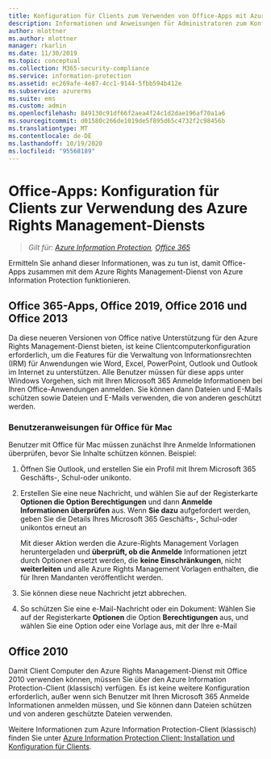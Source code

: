 ```yaml
---
title: Konfiguration für Clients zum Verwenden von Office-Apps mit Azure RMS von AIP
description: Informationen und Anweisungen für Administratoren zum Konfigurieren von Office-Apps für den Einsatz mit dem Azure Rights Management-Dienst von Azure Information Protection.
author: mlottner
ms.author: mlottner
manager: rkarlin
ms.date: 11/30/2019
ms.topic: conceptual
ms.collection: M365-security-compliance
ms.service: information-protection
ms.assetid: ec269afe-4e87-4cc1-9144-5fbb594b412e
ms.subservice: azurerms
ms.suite: ems
ms.custom: admin
ms.openlocfilehash: 849130c91df66f2aea4f24c1d2dae196af70a1a6
ms.sourcegitcommit: d01580c266de1019de5f895d65c4732f2c98456b
ms.translationtype: MT
ms.contentlocale: de-DE
ms.lasthandoff: 10/19/2020
ms.locfileid: "95568189"
---
```

# <a name="office-apps-configuration-for-clients-to-use-the-azure-rights-management-service"></a>Office-Apps: Konfiguration für Clients zur Verwendung des Azure Rights Management-Diensts

>*Gilt für: [Azure Information Protection](https://azure.microsoft.com/pricing/details/information-protection), [Office 365](https://download.microsoft.com/download/E/C/F/ECF42E71-4EC0-48FF-AA00-577AC14D5B5C/Azure_Information_Protection_licensing_datasheet_EN-US.pdf)*


Ermitteln Sie anhand dieser Informationen, was zu tun ist, damit Office-Apps zusammen mit dem Azure Rights Management-Dienst von Azure Information Protection funktionieren.

## <a name="office365-apps-office-2019-office-2016-and-office-2013"></a>Office 365-Apps, Office 2019, Office 2016 und Office 2013
Da diese neueren Versionen von Office native Unterstützung für den Azure Rights Management-Dienst bieten, ist keine Clientcomputerkonfiguration erforderlich, um die Features für die Verwaltung von Informationsrechten (IRM) für Anwendungen wie Word, Excel, PowerPoint, Outlook und Outlook im Internet zu unterstützen. Alle Benutzer müssen für diese apps unter Windows Vorgehen, sich mit Ihren Microsoft 365 Anmelde Informationen bei Ihren Office-Anwendungen anmelden. Sie können dann Dateien und E-Mails schützen sowie Dateien und E-Mails verwenden, die von anderen geschützt werden.

### <a name="user-instructions-for-office-for-mac"></a>Benutzeranweisungen für Office für Mac

Benutzer mit Office für Mac müssen zunächst Ihre Anmelde Informationen überprüfen, bevor Sie Inhalte schützen können. Beispiel:

1. Öffnen Sie Outlook, und erstellen Sie ein Profil mit Ihrem Microsoft 365 Geschäfts-, Schul-oder unikonto. 

2. Erstellen Sie eine neue Nachricht, und wählen Sie auf der Registerkarte **Optionen die Option** **Berechtigungen** und dann **Anmelde Informationen überprüfen** aus. Wenn **Sie dazu** aufgefordert werden, geben Sie die Details Ihres Microsoft 365 Geschäfts-, Schul-oder unikontos erneut an
    
    Mit dieser Aktion werden die Azure-Rights Management Vorlagen heruntergeladen und **überprüft, ob die Anmelde** Informationen jetzt durch Optionen ersetzt werden, die **keine Einschränkungen**, nicht **weiterleiten** und alle Azure Rights Management Vorlagen enthalten, die für Ihren Mandanten veröffentlicht werden. 

3. Sie können diese neue Nachricht jetzt abbrechen.

4. So schützen Sie eine e-Mail-Nachricht oder ein Dokument: Wählen Sie auf der Registerkarte **Optionen** die Option **Berechtigungen** aus, und wählen Sie eine Option oder eine Vorlage aus, mit der Ihre e-Mail

## <a name="office2010"></a>Office 2010
Damit Client Computer den Azure Rights Management-Dienst mit Office 2010 verwenden können, müssen Sie über den Azure Information Protection-Client (klassisch) verfügen. Es ist keine weitere Konfiguration erforderlich, außer wenn sich Benutzer mit Ihren Microsoft 365 Anmelde Informationen anmelden müssen, und Sie können dann Dateien schützen und von anderen geschützte Dateien verwenden.

Weitere Informationen zum Azure Information Protection-Client (klassisch) finden Sie unter [Azure Information Protection Client: Installation und Konfiguration für Clients](configure-client.md).

